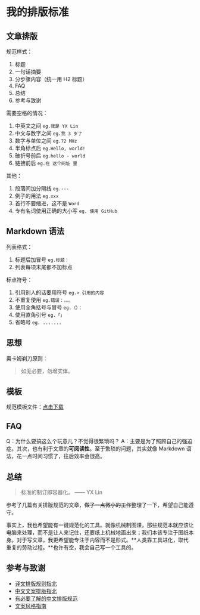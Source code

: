 # 我的排版标准



## 文章排版

规范样式：

1. 标题
2. 一句话摘要
3. 分步骤内容（统一用 H2 标题）
4. FAQ
5. 总结
6. 参考与致谢

需要空格的情况：

1. 中英文之间 `eg.我是 YX Lin`
2. 中文与数字之间 `eg.我 3 岁了`
3. 数字与单位之间 `eg.72 MHz`
4. 半角标点后 `eg.Hello, world!`
5. 破折号前后 `eg.hello - world`
6. 链接前后 `eg.在 这个网址 里`

其他：

1. 段落间加分隔线 `eg.---`
2. 例子的用法 `eg.xxx`
3. 首行不要缩进，这不是 `Word`
4. 专有名词使用正确的大小写 `eg. 使用 GitHub`

## Markdown 语法

列表格式：

1. 标题后加冒号 `eg.标题：`
2. 列表每项末尾都不加标点

标点符号：

1. 引用别人的话要用符号 `eg.> 引用的内容`
2. 不重复使用 `eg.错误：。。。`
3. 使用全角括号与冒号 `eg.（）：`
4. 使用直角引号 `eg.「」`
5. 省略号 `eg. .......`

## 思想

奥卡姆剃刀原则：

> 如无必要，勿增实体。

## 模板

规范模板文件：[点击下载](https://yxrct-1253965369.cos.ap-guangzhou.myqcloud.com/files/%E8%A7%84%E8%8C%83%E6%A8%A1%E6%9D%BF.md)

## FAQ

Q：为什么要搞这么个玩意儿？不觉得很繁琐吗？ A：主要是为了照顾自己的强迫症。其次，也有利于文章的**可阅读性**。至于繁琐的问题，其实就像 Markdown 语法，花一点时间习惯了，往后效率会很高。

## 总结

> 标准的制订即容器化。 —— YX Lin

参考了几篇有关排版规范的文章，~~做了一点微小的工作~~整理了一下，希望自己能遵守。

事实上，我也希望能有一键规范化的工具。就像机械制图课，那些规范本就应该让电脑来处理，而不是让人来记住，还要纸上机械地画出来；我们本该专注于图纸本身。对于写文章，我更希望能专注于内容而不是形式。**人类靠工具进化，取代重复的劳动过程。**也许有空，我会自己写一个工具的。

## 参考与致谢

* [译文排版规则指北](https://github.com/xitu/gold-miner/wiki/%E8%AF%91%E6%96%87%E6%8E%92%E7%89%88%E8%A7%84%E5%88%99%E6%8C%87%E5%8C%97)
* [中文文案排版指北](https://github.com/mzlogin/chinese-copywriting-guidelines)
* [有必要了解的中文排版规范](https://www.jianshu.com/p/fe97e3f2cda9)
* [文案风格指南](https://open.leancloud.cn/copywriting-style-guide/)

